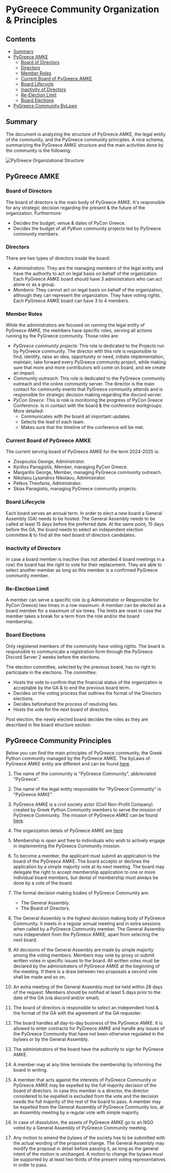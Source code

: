 # PyGreece Community Organization & Principles

## Contents

- [Summary](#summary)
- [PyGreece AMKE](#pygreece-amke)
  - [Board of Directors](#board-of-directors)
  - [Directors](#directors)
  - [Member Roles](#member-roles)
  - [Current Board of PyGreece AMKE](#current-board-of-pygreece-amke)
  - [Board Lifecycle](#board-lifecycle)
  - [Inactivity of Directors](#inactivity-of-directors)
  - [Re-Election Limit](#re-election-limit)
  - [Board Elections](#board-elections)
- [PyGreece Community ByLaws](#pygreece-community-bylaws)

## Summary

The document is analyzing the structure of PyGreece AMKE, the legal entity of the
community, and the PyGreece community principles. A nice schema, summarizing the PyGreece
AMKE structure and the main activities done by the community is the following:

![PyGreece Organizational Structure](../../assets/img/pygreece_organizational_structure.jpg)

## PyGreece AMKE

### Board of Directors

The board of directors is the main body of PyGreece AMKE. It's responsible for any
strategic decision regarding the present & the future of the organization. Furthermore:

- Decides the budget, venue & dates of PyCon Greece.
- Decides the budget of all Python community projects led by PyGreece community members.

### Directors

There are two types of directors inside the board:

- _Administrators_: They are the managing members of the legal entity and have the
  authority to act on legal basis on behalf of the organization. Each PyGreece AMKE board
  should have 3 administrators who can act alone or as a group.
- _Members_: They cannot act on legal basis on behalf of the organization, although they
  can represent the organization. They have voting rights. Each PyGreece AMKE board can
  have 3 to 4 members.

### Member Roles

While the administrators are focused on running the legal entity of PyGreece AMKE, the
members have specific roles, serving all actions running by the PyGreece community. Those
roles are:

- _PyGreece community projects_: This role is dedicated to the Projects run by PyGreece
  community. The director with this role is responsible to find, identify, raise an idea,
  opportunity or need, initiate implementation, maintain, take forward every PyGreece
  community project, while making sure that more and more contributors will come on board,
  and we create an impact.
- _Community outreach_: This role is dedicated to the PyGreece community outreach and the
  online community server. The director is the main contact for community events that
  PyGreece community attends and is responsible for strategic decision making regarding
  the discord server.
- _PyCon Greece_: This is role is monitoring the progress of PyCon Greece Conference. Is
  in contact with the board & the conference workgroups. More detailed:
  - Communicates with the board all important updates.
  - Selects the lead of each team.
  - Makes sure that the timeline of the conference will be met.

### Current Board of PyGreece AMKE

The current serving board of PyGreece AMKE for the term 2024-2025 is:

- Zisopoulos George, Administrator.
- Kyrillos Panagiotis, Member, managing PyCon Greece.
- Margaritis George, Member, managing PyGreece community outreach.
- Nikolaou Lysandros Nikolaou, Administrator.
- Petkos Theofanis, Administrator.
- Skias Panagiotis, managing PyGreece community projects.

### Board Lifecycle

Each board serves an annual term. In order to elect a new board a General Assembly (GA)
needs to be hosted. The General Assembly needs to be called at least 15 days before the
preferred date. At the same point, 15 days before the GA, the board needs to select an
independent election committee & to find all the next board of directors candidates.

### Inactivity of Directors

In case a board member is inactive (has not attended 4 board meetings in a row) the board
has the right to vote for their replacement. They are able to select another member as
long as this member is a confirmed PyGreece community member.

### Re-Election Limit

A member can serve a specific role (e.g Administrator or Responsible for PyCon Greece) two
times in a row maximum. A member can be elected as a board member for a maximum of six
times. The limits are reset in case the member takes a break for a term from the role
and/or the board membership.

### Board Elections

Only registered members of the community have voting rights. The board is responsible to
communicate a registration form through the PyGreece Discord Server 2 weeks before the
elections.

The election committee, selected by the previous board, has no right to participate in the
elections. The committee:

- Hosts the vote to confirm that the financial status of the organization is acceptable by
  the GA & to end the previous board term.
- Decides on the voting process that outlines the format of the Directors elections.
- Decides beforehand the process of resolving ties.
- Hosts the vote for the next board of directors.

Post election, the newly elected board decides the roles as they are described in the
board structure section.

## PyGreece Community Principles

Below you can find the main principles of PyGreece community, the Greek Python community
managed by the PyGreece AMKE. The byLaws of PyGreece AMKE entity are different and can be
found [here](https://publicity.businessportal.gr/company/180308907000).

1. The name of the community is "PyGreece Community", abbreviated "PyGreece".

1. The name of the legal entity responsible for "PyGreece Community" is "PyGreece AMKE".

1. PyGreece AMKE is a civil society actor (Civil Non-Profit Company) created by Greek
   Python Community members to serve the mission of PyGreece Community. The mission of
   PyGreece AMKE can be found [here](../about/en.md#mission).

1. The organization detals of PyGreece AMKE are
   [here](../about/en.md#organization-details)

1. Membership is open and free to individuals who wish to actively engage in implementing
   the PyGreece Community mission.

1. To become a member, the applicant must submit an application to the board of the
   PyGreece AMKE. The board accepts or declines the application by a simple majority vote
   at its next meeting. The board may delegate the right to accept membership application
   to one or more individual board members, but denial of membership must always be done
   by a vote of the board.

1. The formal decision making bodies of PyGreece Community are:

   - The General Assembly.
   - The Board of Directors.

1. The General Assembly is the highest decision making body of PyGreece Community. It
   meets in a regular annual meeting and in extra sessions when called by a PyGreece
   Community member. The General Assembly runs independent from the PyGreece AMKE, apart
   from selecting the next board.

1. All decisions of the General Assembly are made by simple majority among the voting
   members. Members may vote by proxy or submit written votes in specific issues to the
   board. All written votes must be declared by the administrators of PyGreece AMKE at the
   beginning of the meeting. If there is a draw between two proposals a second vote shall
   be made and so on.

1. An extra meeting of the General Assembly must be held within 28 days of the request.
   Members should be notified at least 5 days prior to the date of the GA (via discord
   and/or email).

1. The board of directors is responsible to select an independent host & the format of the
   GA with the agreement of the GA requester.

1. The board handles all day-to-day business of the PyGreece AMKE. It is allowed to enter
   contracts for PyGreece AMKE and handle any issues of the PyGreece Community that have
   not been otherwise regulated in the bylaws or by the General Assembly.

1. The administrators of the board have the authority to sign for PyGreece AMKE.

1. A member may at any time terminate the membership by informing the board in writing.

1. A member that acts against the interests of PyGreece Community or PyGreece AMKE may be
   expelled by the full majority decision of the board of directors. In case this member
   is a director, the director considered to be expelled is excluded from the vote and the
   decision needs the full majority of the rest of the board to pass. A member may be
   expelled from the General Assembly of PyGreece Community too, at an Assembly meeting by
   a regular vote with simple majority.

1. In case of dissolution, the assets of PyGreece AMKE go to an NGO voted by a General
   Assembly of PyGreece Community meeting.

1. Any motion to amend the bylaws of the society has to be submitted with the actual
   wording of the proposed change. The General Assembly may modify the proposal in detail
   before passing it, as long as the general intent of the motion is unchanged. A motion
   to change the bylaws must be supported by at least two thirds of the present voting
   representatives in order to pass.
